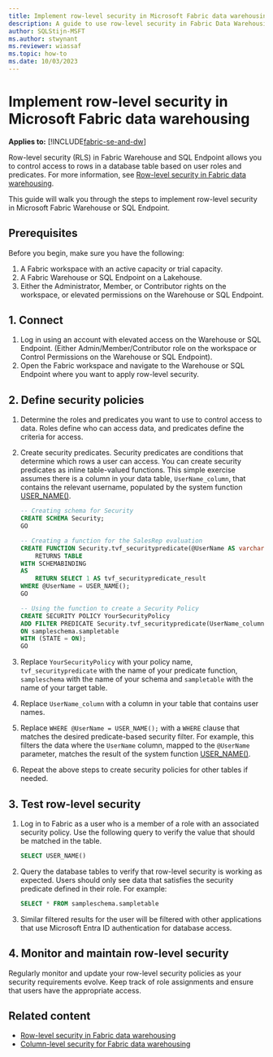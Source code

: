 ```yaml
---
title: Implement row-level security in Microsoft Fabric data warehousing
description: A guide to use row-level security in Fabric Data Warehousing
author: SQLStijn-MSFT
ms.author: stwynant 
ms.reviewer: wiassaf
ms.topic: how-to
ms.date: 10/03/2023
---
```

# Implement row-level security in Microsoft Fabric data warehousing

**Applies to:** [!INCLUDE[fabric-se-and-dw](includes/applies-to-version/fabric-se-and-dw.md)]

Row-level security (RLS) in Fabric Warehouse and SQL Endpoint allows you to control access to rows in a database table based on user roles and predicates. For more information, see [Row-level security in Fabric data warehousing](row-level-security.md).

This guide will walk you through the steps to implement row-level security in Microsoft Fabric Warehouse or SQL Endpoint.

## Prerequisites

Before you begin, make sure you have the following:

1. A Fabric workspace with an active capacity or trial capacity.
1. A Fabric Warehouse or SQL Endpoint on a Lakehouse.
1. Either the Administrator, Member, or Contributor rights on the workspace, or elevated permissions on the Warehouse or SQL Endpoint.

## 1. Connect

1. Log in using an account with elevated access on the Warehouse or SQL Endpoint. (Either Admin/Member/Contributor role on the workspace or Control Permissions on the Warehouse or SQL Endpoint).
1. Open the Fabric workspace and navigate to the Warehouse or SQL Endpoint where you want to apply row-level security.

## 2. Define security policies

1. Determine the roles and predicates you want to use to control access to data. Roles define who can access data, and predicates define the criteria for access.
1. Create security predicates. Security predicates are conditions that determine which rows a user can access. You can create security predicates as inline table-valued functions. This simple exercise assumes there is a column in your data table, `UserName_column`, that contains the relevant username, populated by the system function [USER_NAME()](/sql/t-sql/functions/user-name-transact-sql?view=fabric&preserve-view=true).

    ```sql
    -- Creating schema for Security
    CREATE SCHEMA Security;
    GO
    
    -- Creating a function for the SalesRep evaluation
    CREATE FUNCTION Security.tvf_securitypredicate(@UserName AS varchar(50))
        RETURNS TABLE
    WITH SCHEMABINDING
    AS
        RETURN SELECT 1 AS tvf_securitypredicate_result
    WHERE @UserName = USER_NAME();
    GO
    
    -- Using the function to create a Security Policy
    CREATE SECURITY POLICY YourSecurityPolicy
    ADD FILTER PREDICATE Security.tvf_securitypredicate(UserName_column)
    ON sampleschema.sampletable
    WITH (STATE = ON);
    GO 
    ```

1. Replace `YourSecurityPolicy` with your policy name, `tvf_securitypredicate` with the name of your predicate function, `sampleschema` with the name of your schema and `sampletable` with the name of your target table. 
1. Replace `UserName_column` with a column in your table that contains user names.
1. Replace `WHERE @UserName = USER_NAME();` with a `WHERE` clause that matches the desired predicate-based security filter. For example, this filters the data where the `UserName` column, mapped to the `@UserName` parameter, matches the result of the system function [USER_NAME()](/sql/t-sql/functions/user-name-transact-sql?view=fabric&preserve-view=true).
1. Repeat the above steps to create security policies for other tables if needed.

## 3. Test row-level security

1. Log in to Fabric as a user who is a member of a role with an associated security policy. Use the following query to verify the value that should be matched in the table.

    ```sql
    SELECT USER_NAME() 
    ```

1. Query the database tables to verify that row-level security is working as expected. Users should only see data that satisfies the security predicate defined in their role. For example:

    ```sql
    SELECT * FROM sampleschema.sampletable
    ```

1. Similar filtered results for the user will be filtered with other applications that use Microsoft Entra ID authentication for database access.

## 4. Monitor and maintain row-level security

Regularly monitor and update your row-level security policies as your security requirements evolve. Keep track of role assignments and ensure that users have the appropriate access.

## Related content

- [Row-level security in Fabric data warehousing](row-level-security.md)
- [Column-level security for Fabric data warehousing](column-level-security.md)